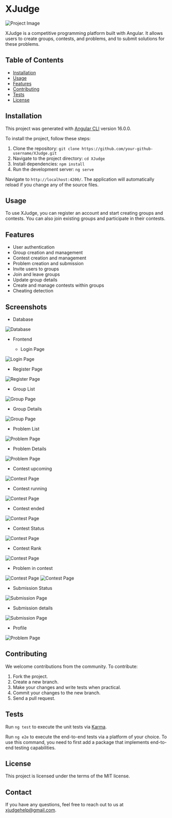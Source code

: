 # XJudge

![Project Image](/images/home_page.jpg)

XJudge is a competitive programming platform built with Angular. It allows users to create groups, contests, and problems, and to submit solutions for these problems.

## Table of Contents

- [Installation](#installation)
- [Usage](#usage)
- [Features](#features)
- [Contributing](#contributing)
- [Tests](#tests)
- [License](#license)

## Installation

This project was generated with [Angular CLI](https://github.com/angular/angular-cli) version 16.0.0.

To install the project, follow these steps:

1. Clone the repository: `git clone https://github.com/your-github-username/XJudge.git`
2. Navigate to the project directory: `cd XJudge`
3. Install dependencies: `npm install`
4. Run the development server: `ng serve`

Navigate to `http://localhost:4200/`. The application will automatically reload if you change any of the source files.

## Usage

To use XJudge, you can register an account and start creating groups and contests. You can also join existing groups and participate in their contests.

## Features

- User authentication
- Group creation and management
- Contest creation and management
- Problem creation and submission
- Invite users to groups
- Join and leave groups
- Update group details
- Create and manage contests within groups
- Cheating detection

## Screenshots

- Database

![Database](/images/xJudge_DBD.png)

- Frontend

  - Login Page

![Login Page](/images/login_page.jpg)

  - Register Page

![Register Page](/images/register_page.jpg)

  - Group List

![Group Page](/images/group_list_page.jpg)

  - Group Details

![Group Page](/images/group_details.jpg)

  - Problem List

![Problem Page](/images/problem_list_page.jpg)

  - Problem Details

![Problem Page](/images/problem_details.jpg)

  - Contest upcoming

  ![Contest Page](/images/contest_details_upcoming.jpg)

  - Contest running

  ![Contest Page](/images/contest_details_running.jpg)

  - Contest ended

  ![Contest Page](/images/contest_ended.jpg)

  - Contest Status

  ![Contest Page](/images/contest_status.jpg)

  - Contest Rank

  ![Contest Page](/images/contest_rank.jpg)

  - Problem in contest

  ![Contest Page](/images/problem_conetst1.jpg)
  ![Contest Page](/images/problem_contest2.jpg)

  - Submission Status

  ![Submission Page](/images/submission_status.jpg)

  - Submission details

  ![Submission Page](/images/submissoin_details.jpg)

  - Profile

  ![Problem Page](/images/profile.jpg)

## Contributing

We welcome contributions from the community. To contribute:

1. Fork the project.
2. Create a new branch.
3. Make your changes and write tests when practical.
4. Commit your changes to the new branch.
5. Send a pull request.

## Tests

Run `ng test` to execute the unit tests via [Karma](https://karma-runner.github.io).

Run `ng e2e` to execute the end-to-end tests via a platform of your choice. To use this command, you need to first add a package that implements end-to-end testing capabilities.

## License

This project is licensed under the terms of the MIT license.

## Contact

If you have any questions, feel free to reach out to us at [xjudgehelp@gmail.com](mailto:xjudgehelp@gmail.com).
